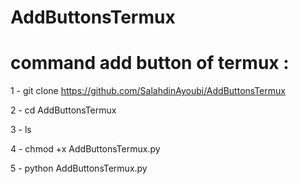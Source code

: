 # AddButtonsTermux

# command add button of termux  :

1 - git clone https://github.com/SalahdinAyoubi/AddButtonsTermux

2 - cd AddButtonsTermux 

3 - ls 

4 - chmod +x AddButtonsTermux.py

5 - python AddButtonsTermux.py

